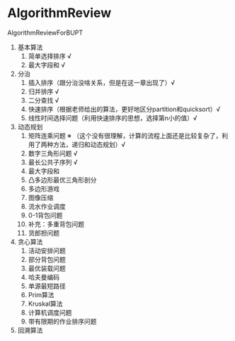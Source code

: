 # AlgorithmReview

 AlgorithmReviewForBUPT

1. 基本算法
   1. 简单选择排序 √
   2. 最大字段和 √
2. 分治
   1. 插入排序（跟分治没啥关系，但是在这一章出现了）√
   2. 归并排序 √
   3. 二分查找 √
   4. 快速排序（根据老师给出的算法，更好地区分partition和quicksort）√
   5. 线性时间选择问题（利用快速排序的思想，选择第n小的值）√
3. 动态规划
   1. 矩阵连乘问题 ※ （这个没有很理解，计算的流程上面还是比较复杂了，利用了两种方法，递归和动态规划）√
   2. 数字三角形问题 √
   3. 最长公共子序列 √
   4. 最大字段和
   5. 凸多边形最优三角形剖分
   6. 多边形游戏
   7. 图像压缩
   8. 流水作业调度
   9. 0-1背包问题
   10. 补充：多重背包问题
   11. 货郎担问题
4. 贪心算法
   1. 活动安排问题
   2. 部分背包问题
   3. 最优装载问题
   4. 哈夫曼编码
   5. 单源最短路径
   6. Prim算法
   7. Kruskal算法
   8. 计算机调度问题
   9. 带有限期的作业排序问题
5. 回溯算法

